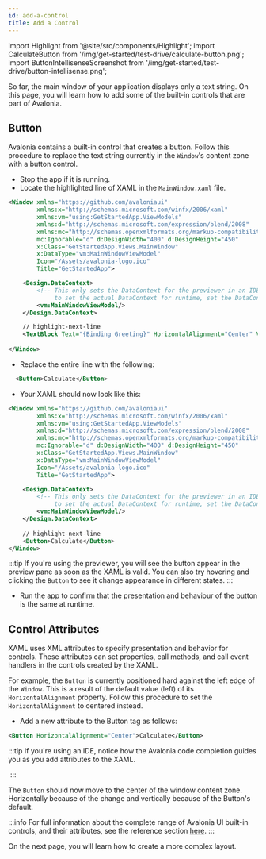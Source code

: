 ```yaml
---
id: add-a-control
title: Add a Control 
---
```


import Highlight from '@site/src/components/Highlight';
import CalculateButton from '/img/get-started/test-drive/calculate-button.png';
import ButtonIntellisenseScreenshot from '/img/get-started/test-drive/button-intellisense.png';

So far, the main window of your application displays only a text string. On this page, you will learn how to add some of the built-in controls that are part of Avalonia.

## Button

Avalonia contains a built-in control that creates a button. Follow this procedure to replace the text string currently in the `Window`'s content zone with a button control.

- Stop the app if it is running.
- Locate the highlighted line of XAML in the `MainWindow.xaml` file. 
```xml title='XAML' 
<Window xmlns="https://github.com/avaloniaui"
        xmlns:x="http://schemas.microsoft.com/winfx/2006/xaml"
        xmlns:vm="using:GetStartedApp.ViewModels"
        xmlns:d="http://schemas.microsoft.com/expression/blend/2008"
        xmlns:mc="http://schemas.openxmlformats.org/markup-compatibility/2006"
        mc:Ignorable="d" d:DesignWidth="400" d:DesignHeight="450"
        x:Class="GetStartedApp.Views.MainWindow"
        x:DataType="vm:MainWindowViewModel"
        Icon="/Assets/avalonia-logo.ico"
        Title="GetStartedApp">

    <Design.DataContext>
        <!-- This only sets the DataContext for the previewer in an IDE,
             to set the actual DataContext for runtime, set the DataContext property in code (look at App.axaml.cs) -->
        <vm:MainWindowViewModel/>
    </Design.DataContext>

    // highlight-next-line
    <TextBlock Text="{Binding Greeting}" HorizontalAlignment="Center" VerticalAlignment="Center"/>
    
</Window>
```

- Replace the entire line with the following:
```xml title='XAML'
  <Button>Calculate</Button>
```
- Your XAML should now look like this: 
```xml title='XAML'
<Window xmlns="https://github.com/avaloniaui"
        xmlns:x="http://schemas.microsoft.com/winfx/2006/xaml"
        xmlns:vm="using:GetStartedApp.ViewModels"
        xmlns:d="http://schemas.microsoft.com/expression/blend/2008"
        xmlns:mc="http://schemas.openxmlformats.org/markup-compatibility/2006"
        mc:Ignorable="d" d:DesignWidth="400" d:DesignHeight="450"
        x:Class="GetStartedApp.Views.MainWindow"
        x:DataType="vm:MainWindowViewModel"
        Icon="/Assets/avalonia-logo.ico"
        Title="GetStartedApp">

    <Design.DataContext>
        <!-- This only sets the DataContext for the previewer in an IDE,
             to set the actual DataContext for runtime, set the DataContext property in code (look at App.axaml.cs) -->
        <vm:MainWindowViewModel/>
    </Design.DataContext>
    
    // highlight-next-line
    <Button>Calculate</Button>    
</Window>
```

:::tip
If you're using the previewer, you will see the button appear in the preview pane as soon as the XAML is valid. You can 
also try hovering and clicking the `Button` to see it change appearance in different states.
:::

- Run the app to confirm that the presentation and behaviour of the button is the same at runtime.

## Control Attributes

XAML uses XML attributes to specify presentation and behavior for controls. These attributes can set properties, call 
methods, and call event handlers in the controls created by the XAML.

For example, the `Button` is currently positioned hard against the left edge of the `Window`. This is a result 
of the default value (left) of its `HorizontalAlignment` property. Follow this 
procedure to set the `HorizontalAlignment` to centered instead.

- Add a new attribute to the Button tag as follows:

```xml title='XAML'
<Button HorizontalAlignment="Center">Calculate</Button>
```

:::tip
If you're using an IDE, notice how the Avalonia code completion guides you as you add attributes to the XAML.

<img className="center" src={ButtonIntellisenseScreenshot} alt="" />
:::

The `Button` should now move to the center of the window content zone. Horizontally because of the change and vertically 
because of the Button's default.

:::info
For full information about the complete range of Avalonia UI built-in controls, and their attributes, see the reference section [here](../../reference/controls).
:::

On the next page, you will learn how to create a more complex layout.
